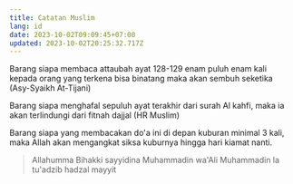 ```yaml
---
title: Catatan Muslim
lang: id
date: 2023-10-02T09:09:45+07:00
updated: 2023-10-02T20:25:32.717Z
---
```


Barang siapa membaca attaubah ayat 128-129 enam puluh enam kali kepada orang yang terkena bisa binatang maka akan sembuh seketika (Asy-Syaikh At-Tijani)

Barang siapa menghafal sepuluh ayat terakhir dari surah Al kahfi, maka ia akan terlindungi dari fitnah dajjal (HR Muslim)

Barang siapa yang membacakan do'a ini di depan kuburan minimal 3 kali, maka Allah akan mengangkat siksa kuburnya hingga hari kiamat nanti.

> Allahumma Bihakki sayyidina Muhammadin wa'Ali Muhammadin la tu'adzib hadzal mayyit